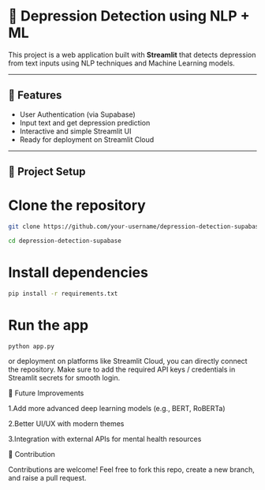 # 🧠 Depression Detection using NLP + ML  

This project is a web application built with **Streamlit** that detects depression from text inputs using NLP techniques and Machine Learning models.  

---

## 🚀 Features  
- User Authentication (via Supabase)  
- Input text and get depression prediction  
- Interactive and simple Streamlit UI  
- Ready for deployment on Streamlit Cloud  

---

## 📂 Project Setup  


# Clone the repository
```bash
git clone https://github.com/your-username/depression-detection-supabase.git
```
```bash
cd depression-detection-supabase
```
# Install dependencies
```bash 
pip install -r requirements.txt
```
# Run the app
```bash
python app.py
```
or deployment on platforms like Streamlit Cloud, you can directly connect the repository.
Make sure to add the required API keys / credentials in Streamlit secrets for smooth login.

📌 Future Improvements

1.Add more advanced deep learning models (e.g., BERT, RoBERTa)

2.Better UI/UX with modern themes

3.Integration with external APIs for mental health resources

🤝 Contribution

Contributions are welcome! Feel free to fork this repo, create a new branch, and raise a pull request.

